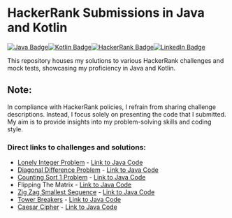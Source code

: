 # HackerRank Submissions in Java and Kotlin

[![Java Badge](https://img.shields.io/badge/-Java-007396?style=flat&logo=java&logoColor=white)](https://www.hackerrank.com/calebelsm70)[![Kotlin Badge](https://img.shields.io/badge/-Kotlin-0095D5?style=flat&logo=kotlin&logoColor=white)](https://www.hackerrank.com/calebelsm70)[![HackerRank Badge](https://img.shields.io/badge/-HackerRank-2EC866?style=flat&logo=hackerrank&logoColor=white)](https://www.hackerrank.com/calebelsm70)[![LinkedIn Badge](https://img.shields.io/badge/-LinkedIn-0077B5?style=flat&logo=linkedin&logoColor=white)](https://www.linkedin.com/in/calebemachado)

This repository houses my solutions to various HackerRank challenges and mock tests, showcasing my proficiency in Java and Kotlin.

## Note:

In compliance with HackerRank policies, I refrain from sharing challenge descriptions. Instead, I focus solely on presenting the code that I submitted. My aim is to provide insights into my problem-solving skills and coding style.

### Direct links to challenges and solutions:

- [Lonely Integer Problem](https://www.hackerrank.com/challenges/one-week-preparation-kit-lonely-integer/problem?h_l=interview&isFullScreen=true&playlist_slugs%5B%5D%5B%5D=preparation-kits&playlist_slugs%5B%5D%5B%5D=one-week-preparation-kit&playlist_slugs%5B%5D%5B%5D=one-week-day-two) - [Link to Java Code](https://github.com/calebemachado/hackerrank-challenges/blob/main/1%20Week%20Preparation%20Kit/Day%202/Java/LonelyInteger.java)
- [Diagonal Difference Problem](https://www.hackerrank.com/challenges/one-week-preparation-kit-diagonal-difference/problem?h_l=interview&isFullScreen=true&playlist_slugs%5B%5D%5B%5D=preparation-kits&playlist_slugs%5B%5D%5B%5D=one-week-preparation-kit&playlist_slugs%5B%5D%5B%5D=one-week-day-two) - [Link to Java Code](https://github.com/calebemachado/hackerrank-challenges/blob/main/1%20Week%20Preparation%20Kit/Day%202/Java/DiagonalDifference.java)
- [Counting Sort 1 Problem](https://www.hackerrank.com/challenges/one-week-preparation-kit-countingsort1/problem?h_l=interview&isFullScreen=true&playlist_slugs%5B%5D%5B%5D=preparation-kits&playlist_slugs%5B%5D%5B%5D=one-week-preparation-kit&playlist_slugs%5B%5D%5B%5D=one-week-day-two) - [Link to Java Code](https://github.com/calebemachado/hackerrank-challenges/blob/main/1%20Week%20Preparation%20Kit/Day%202/Java/CountingSortingOne.java)
- Flipping The Matrix - [Link to Java Code](https://github.com/calebemachado/hackerrank-challenges/blob/main/1%20Week%20Preparation%20Kit/Day%202/Java/FlippingTheMatrix.java)
- [Zig Zag Smallest Sequence](https://www.hackerrank.com/challenges/one-week-preparation-kit-zig-zag-sequence/problem?h_l=interview&isFullScreen=true&playlist_slugs%5B%5D=preparation-kits&playlist_slugs%5B%5D=one-week-preparation-kit&playlist_slugs%5B%5D=one-week-day-three) - [Link to Java Code](https://github.com/calebemachado/hackerrank-challenges/blob/main/1%20Week%20Preparation%20Kit/Day%203/Java/ZigZagSmallestSequence.java)
- [Tower Breakers](https://www.hackerrank.com/challenges/one-week-preparation-tower-breakers/problem?h_l=interview&isFullScreen=true&playlist_slugs%5B%5D=preparation-kits&playlist_slugs%5B%5D=one-week-preparation-kit&playlist_slugs%5B%5D=one-week-day-three) - [Link to Java Code](https://github.com/calebemachado/hackerrank-challenges/blob/main/1%20Week%20Preparation%20Kit/Day%203/Java/TowerBreakers.java)
- [Caesar Cipher](https://www.hackerrank.com/challenges/one-week-preparation-kit-caesar-cipher/problem?h_l=interview&isFullScreen=true&playlist_slugs%5B%5D=preparation-kits&playlist_slugs%5B%5D=one-week-preparation-kit&playlist_slugs%5B%5D=one-week-day-three) - [Link to Java Code](https://github.com/calebemachado/hackerrank-challenges/blob/main/1%20Week%20Preparation%20Kit/Day%203/Java/CaesarCipherRefactored.java)
